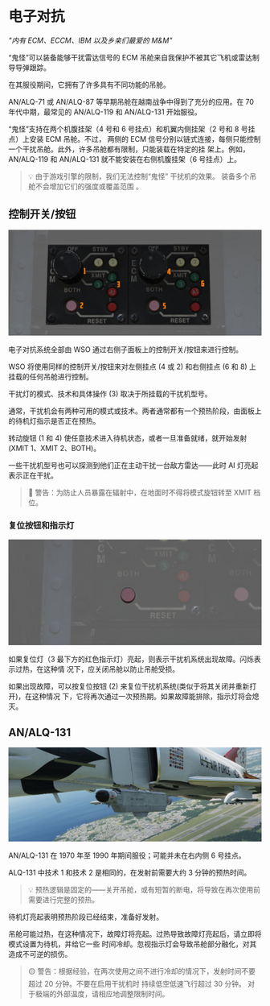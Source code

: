 # 电子对抗

_"内有 ECM、ECCM、IBM 以及乡亲们最爱的 M&M"_

“鬼怪”可以装备能够干扰雷达信号的 ECM 吊舱来自我保护不被其它飞机或雷达制导导弹跟踪。

在其服役期间，它拥有了许多具有不同功能的吊舱。

AN/ALQ-71 或 AN/ALQ-87 等早期吊舱在越南战争中得到了充分的应用。在 70 年代中期，最常见的 AN/ALQ-119
和 AN/ALQ-131 开始服役。

“鬼怪”支持在两个机腹挂架（4 号和 6 号挂点）和机翼内侧挂架（2 号和 8 号挂点）上安装 ECM 吊舱。不过，
两侧的 ECM 信号分别以链式连接，每侧只能控制一个干扰吊舱。此外，许多吊舱都有限制，只能装载在特定的挂
架上。例如，AN/ALQ-119 和 AN/ALQ-131 就不能安装在右侧机腹挂架（6 号挂点）上。

> 💡 由于游戏引擎的限制，我们无法控制“鬼怪” 干扰机的效果。 装备多个吊舱不会增加它们的强度或覆盖范围
> 。

## 控制开关/按钮

![ecm](../../img/wso_ecm_control_panel.jpg)

电子对抗系统全部由 WSO 通过右侧子面板上的控制开关/按钮来进行控制。

WSO 将使用同样的控制开关/按钮来对左侧挂点 (<num>4</num> 或 <num>2</num>) 和右侧挂点 (<num>6</num>
和 <num>8</num>) 上挂载的任何吊舱进行控制。

干扰灯的模式、技术和具体操作 (<num>3</num>) 取决于所挂载的干扰机型号。

通常，干扰机会有两种可用的模式或技术。两者通常都有一个预热阶段，由面板上的待机灯指示是否正在预热。

转动旋钮 (<num>1</num> 和 <num>4</num>) 使任意技术进入待机状态，或者一旦准备就绪，就开始发射(XMIT
1、XMIT 2、BOTH)。

一些干扰机型号也可以探测到他们正在主动干扰一台敌方雷达——此时 AI 灯亮起表示正在干扰。

> 🔴 警告：为防止人员暴露在辐射中，在地面时不得将模式旋钮转至 XMIT 档位。

### 复位按钮和指示灯

![ecm](../../img/wso_ecm_reset_button.jpg)

如果复位灯（<num>3</num> 最下方的红色指示灯）亮起，则表示干扰机系统出现故障。闪烁表示过热，在这种情
况下，应关闭吊舱以防止吊舱受损。

如果出现故障，可以按复位按钮 (<num>2</num>) 来复位干扰机系统(类似于将其关闭并重新打开)，在这种情况
下，它将再次通过一次预热期。如果故障能排除，指示灯将会熄灭。

## AN/ALQ-131

![AN/ALQ-131](../../img/f4_ext_ecm_pod.jpg)

AN/ALQ-131 在 1970 年至 1990 年期间服役；可能并未在右内侧 6 号挂点。

ALQ-131 中技术 1 和技术 2 是相同的，在发射前需要大约 3 分钟的预热时间。

> 💡 预热逻辑是固定的——关开吊舱，或有短暂的断电，将导致在再次使用前需要进行完整的预热。

待机灯亮起表明预热阶段已经结束，准备好发射。

吊舱可能过热，在这种情况下，故障灯将亮起。过热导致故障灯亮起后，请立即将模式设置为待机，并给它一些
时间冷却。忽视指示灯会导致吊舱部分融化，对其造成不可逆的损伤。

> 🟡 警告：根据经验，在两次使用之间不进行冷却的情况下，发射时间不要超过 20 分钟。不要在启用干扰机时
> 持续低空低速飞行超过 30 分钟。 对于极端的外部温度，请相应地调整限制时间。
